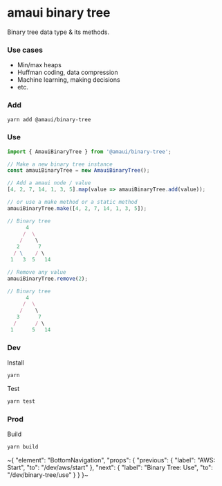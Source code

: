 
# amaui binary tree

Binary tree data type & its methods.

### Use cases
- Min/max heaps
- Huffman coding, data compression
- Machine learning, making decisions
- etc.

### Add

```bash
yarn add @amaui/binary-tree
```

### Use

```ts
import { AmauiBinaryTree } from '@amaui/binary-tree';

// Make a new binary tree instance
const amauiBinaryTree = new AmauiBinaryTree();

// Add a amaui node / value
[4, 2, 7, 14, 1, 3, 5].map(value => amauiBinaryTree.add(value));

// or use a make method or a static method
amauiBinaryTree.make([4, 2, 7, 14, 1, 3, 5]);

// Binary tree
      4
     /  \
    /    \
   2      7
  / \    / \
 1   3  5   14

// Remove any value
amauiBinaryTree.remove(2);

// Binary tree
      4
     /  \
    /    \
   3      7
  /      / \
 1      5   14
```

### Dev

Install

```bash
yarn
```

Test

```bash
yarn test
```

### Prod

Build

```bash
yarn build
```

~{
  "element": "BottomNavigation",
  "props": {
    "previous": {
      "label": "AWS: Start",
      "to": "/dev/aws/start"
    },
    "next": {
      "label": "Binary Tree: Use",
      "to": "/dev/binary-tree/use"
    }
  }
}~
